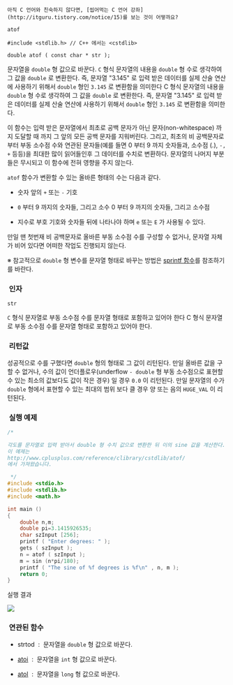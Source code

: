 


```warning
아직 C 언어와 친숙하지 않다면, [씹어먹는 C 언어 강좌](http://itguru.tistory.com/notice/15)를 보는 것이 어떻까요?

```

`atof`





```info
#include <stdlib.h> // C++ 에서는 <cstdlib>

double atof ( const char * str );

```

문자열을 `double` 형 값으로 바꾼다.
`C` 형식 문자열의 내용을 `double` 형 수로 생각하여 그 값을 `double` 로 변환한다. 즉, 문자열 "3.145" 로 입력 받은 데이터를 실제 산술 연산에 사용하기 위해서 `double` 형인 `3.145` 로 변환함을 의미한다 C 형식 문자열의 내용을 `double` 형 수로 생각하여 그 값을 `double` 로 변환한다. 즉, 문자열 "3.145" 로 입력 받은 데이터를 실제 산술 연산에 사용하기 위해서 `double` 형인 `3.145` 로 변환함을 의미한다.

이 함수는 입력 받은 문자열에서 최초로 공백 문자가 아닌 문자(non-whitespace) 까지 도달할 때 까지 그 앞의 모든 공백 문자를 지워버린다. 그리고, 최초의 비 공백문자로 부터 부동 소수점 수와 연관된 문자들(예를 들면 0 부터 9 까지 숫자들과, 소수점 (.), `-, +` 등등)을 최대한 많이 읽어들인후 그 데이터를 수치로 변환하다. 문자열의 나머지 부분들은 무시되고 이 함수에 전혀 영향을 주지 않는다.

`atof` 함수가 변환할 수 있는 올바른 형태의 수는 다음과 같다.

* 숫자 앞의 `+` 또는 `-` 기호

* `0` 부터 9 까지의 숫자들, 그리고 소수 0 부터 9 까지의 숫자들, 그리고 소수점

* 지수로 부호 기호와 숫자들 뒤에 나타나야 하며 `e` 또는 `E` 가 사용될 수 있다.



만일 맨 첫번재 비 공백문자로 올바른 부동 소수점 수를 구성할 수 없거나, 문자열 자체가 비어 있다면 어떠한 작업도 진행되지 않는다.

※ 참고적으로 `double` 형 변수를 문자열 형태로 바꾸는 방법은 [sprintf 함수](http://itguru.tistory.com/66)를 참조하기를 바란다.



###  인자




`str`

`C` 형식 문자열로 부동 소수점 수를 문자열 형태로 포함하고 있어야 한다 C 형식 문자열로 부동 소수점 수를 문자열 형태로 포함하고 있어야 한다.



###  리턴값




성공적으로 수를 구했다면 `double` 형의 형태로 그 값이 리턴된다.
만일 올바른 값을 구할 수 없거나, 수의 값이 언더플로우(underflow `- double` 형 부동 소수점으로 표현할 수 있는 최소의 값보다도 값이 작은 경우) 일 경우 `0.0` 이 리턴된다.
만일 문자열의 수가 `double` 형에서 표현할 수 있는 최대의 범위 보다 클 경우 양 또는 음의 `HUGE_VAL` 이 리턴된다.



###  실행 예제




```cpp
/*

각도를 문자열로 입력 받아서 double 형 수치 값으로 변환한 뒤 이의 sine 값을 계산한다.
이 예제는
http://www.cplusplus.com/reference/clibrary/cstdlib/atof/
에서 가져왔습니다.

 */
#include <stdio.h>
#include <stdlib.h>
#include <math.h>

int main ()
{
    double n,m;
    double pi=3.1415926535;
    char szInput [256];
    printf ( "Enter degrees: " );
    gets ( szInput );
    n = atof ( szInput );
    m = sin (n*pi/180);
    printf ( "The sine of %f degrees is %f\n" , n, m );
    return 0;
}
```


실행 결과


![](http://img1.daumcdn.net/thumb/R1920x0/?fname=http%3A%2F%2Fcfile5.uf.tistory.com%2Fimage%2F113F11534D29C4192AA79E)




###  연관된 함수




* strtod  :  문자열을 `double` 형 값으로 바꾼다.



*  [atoi](http://itguru.tistory.com/131)  :  문자열을 `int` 형 값으로 바꾼다.

*  [atol](http://itguru.tistory.com/132)  :  문자열을 `long` 형 값으로 바꾼다.






